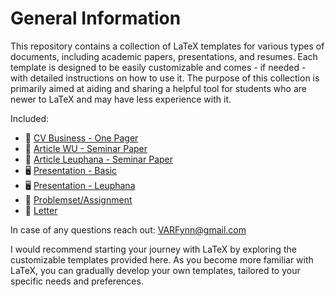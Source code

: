 # General Information
This repository contains a collection of LaTeX templates for various types of documents, including academic papers, presentations, and resumes. Each template is designed to be easily customizable and comes - if needed - with detailed instructions on how to use it. The purpose of this collection is primarily aimed at aiding and sharing a helpful tool for students who are newer to LaTeX and may have less experience with it.

Included:
* 📄 [CV Business - One Pager](https://github.com/VARFynn/LaTeX_Templates/tree/main/01_CV)
* 📝 [Article WU - Seminar Paper](https://github.com/VARFynn/LaTeX_Templates/blob/main/11_Article_WU/Article_WU_Template.tex)
* 📝 [Article Leuphana - Seminar Paper](https://github.com/VARFynn/LaTeX_Templates/blob/main/12_Article_Leuphana/Article_Leuphana_Template.tex)
* 🖥️ [Presentation - Basic](https://github.com/VARFynn/LaTeX_Templates/blob/main/21_Beamer_Basic/Presentation_Basic.tex)
* 🖥️ [Presentation - Leuphana](https://github.com/VARFynn/LaTeX_Templates/blob/main/22_Beamer_Leuphana/Presentation_Leuphana.tex)
* 📝 [Problemset/Assignment](https://github.com/VARFynn/LaTeX_Templates/blob/main/31_Problemset)
* 💌 [Letter](https://github.com/VARFynn/LaTeX_Templates/blob/main/41_Letter)

In case of any questions reach out: VARFynn@gmail.com

 I would recommend starting your journey with LaTeX by exploring the customizable templates provided here. As you become more familiar with LaTeX, you can gradually develop your own templates, tailored to your specific needs and preferences.
